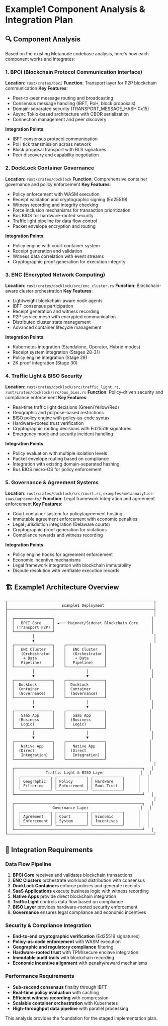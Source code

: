 # Example1 Component Analysis & Integration Plan

## 🔍 Component Analysis

Based on the existing Metanode codebase analysis, here's how each component works and integrates:

### 1. BPCI (Blockchain Protocol Communication Interface)
**Location**: `rust/crates/bpci`
**Function**: Transport layer for P2P blockchain communication
**Key Features**:
- Peer-to-peer message routing and broadcasting
- Consensus message handling (IBFT, PoH, block proposals)
- Domain-separated security (TRANSPORT_MESSAGE_HASH 0x15)
- Async Tokio-based architecture with CBOR serialization
- Connection management and peer discovery

**Integration Points**:
- IBFT consensus protocol communication
- PoH tick transmission across network
- Block proposal transport with BLS signatures
- Peer discovery and capability negotiation

### 2. DockLock Container Governance
**Location**: `rust/crates/docklock`
**Function**: Comprehensive container governance and policy enforcement
**Key Features**:
- Policy enforcement with WASM execution
- Receipt validation and cryptographic signing (Ed25519)
- Witness recording and integrity checking
- Force inclusion mechanisms for transaction prioritization
- Bus BIOS for hardware-rooted security
- Traffic light pipeline for data flow control
- Packet envelope encryption and routing

**Integration Points**:
- Policy engine with court container system
- Receipt generation and validation
- Witness data correlation with event streams
- Cryptographic proof generation for execution integrity

### 3. ENC (Encrypted Network Computing)
**Location**: `rust/crates/docklock/src/enc_cluster.rs`
**Function**: Blockchain-aware cluster orchestration
**Key Features**:
- Lightweight blockchain-aware node agents
- IBFT consensus participation
- Receipt generation and witness recording
- P2P service mesh with encrypted communication
- Distributed cluster state management
- Advanced container lifecycle management

**Integration Points**:
- Kubernetes integration (Standalone, Operator, Hybrid modes)
- Receipt system integration (Stages 28-31)
- Policy engine integration (Stage 29)
- ZK proof integration (Stage 30)

### 4. Traffic Light & BISO Security
**Location**: `rust/crates/docklock/src/traffic_light.rs`, `rust/crates/docklock/src/bus_bios.rs`
**Function**: Policy-driven security and compliance enforcement
**Key Features**:
- Real-time traffic light decisions (Green/Yellow/Red)
- Geographic and purpose-based restrictions
- BISO policy engine with policy-as-code syntax
- Hardware-rooted trust verification
- Cryptographic routing decisions with Ed25519 signatures
- Emergency mode and security incident handling

**Integration Points**:
- Policy evaluation with multiple isolation levels
- Packet envelope routing based on compliance
- Integration with existing domain-separated hashing
- Bus BIOS micro-OS for policy enforcement

### 5. Governance & Agreement Systems
**Location**: `rust/crates/docklock/src/court.rs`, `examples/metaanalytics-saas/agreements/`
**Function**: Legal framework integration and agreement enforcement
**Key Features**:
- Court container system for policy/agreement hosting
- Immutable agreement enforcement with economic penalties
- Legal jurisdiction integration (Delaware courts)
- Cryptographic proof generation for violations
- Compliance rewards and witness recording

**Integration Points**:
- Policy engine hooks for agreement enforcement
- Economic incentive mechanisms
- Legal framework integration with blockchain immutability
- Dispute resolution with verifiable execution records

## 🏗️ Example1 Architecture Overview

```
┌─────────────────────────────────────────────────────────────────┐
│                        Example1 Deployment                      │
├─────────────────────────────────────────────────────────────────┤
│                                                                 │
│  ┌─────────────────┐                                           │
│  │   BPCI Core     │ ◄─── Mainnet/Sidenet Blockchain Core      │
│  │ (Transport P2P) │                                           │
│  └─────────────────┘                                           │
│           │                                                     │
│           ▼                                                     │
│  ┌─────────────────┐    ┌─────────────────┐                   │
│  │   ENC Cluster   │    │   ENC Cluster   │                   │
│  │   (Orchestrator │    │   (Orchestrator │                   │
│  │    + Data       │    │    + Data       │                   │
│  │   Pipeline)     │    │   Pipeline)     │                   │
│  └─────────────────┘    └─────────────────┘                   │
│           │                       │                            │
│           ▼                       ▼                            │
│  ┌─────────────────┐    ┌─────────────────┐                   │
│  │  DockLock       │    │  DockLock       │                   │
│  │  Container      │    │  Container      │                   │
│  │  (Governance)   │    │  (Governance)   │                   │
│  └─────────────────┘    └─────────────────┘                   │
│           │                       │                            │
│           ▼                       ▼                            │
│  ┌─────────────────┐    ┌─────────────────┐                   │
│  │   SaaS App      │    │   SaaS App      │                   │
│  │  (Business      │    │  (Business      │                   │
│  │   Logic)        │    │   Logic)        │                   │
│  └─────────────────┘    └─────────────────┘                   │
│           │                       │                            │
│           ▼                       ▼                            │
│  ┌─────────────────┐    ┌─────────────────┐                   │
│  │   Native App    │    │   Native App    │                   │
│  │  (Direct        │    │  (Direct        │                   │
│  │   Integration)  │    │   Integration)  │                   │
│  └─────────────────┘    └─────────────────┘                   │
│                                                                 │
│  ┌─────────────────────────────────────────────────────────┐   │
│  │              Traffic Light & BISO Layer                │   │
│  │  ┌─────────────┐ ┌─────────────┐ ┌─────────────┐      │   │
│  │  │ Geographic  │ │ Policy      │ │ Hardware    │      │   │
│  │  │ Filtering   │ │ Enforcement │ │ Root Trust  │      │   │
│  │  └─────────────┘ └─────────────┘ └─────────────┘      │   │
│  └─────────────────────────────────────────────────────────┘   │
│                                                                 │
│  ┌─────────────────────────────────────────────────────────┐   │
│  │                 Governance Layer                       │   │
│  │  ┌─────────────┐ ┌─────────────┐ ┌─────────────┐      │   │
│  │  │ Agreement   │ │ Court       │ │ Economic    │      │   │
│  │  │ Enforcement │ │ System      │ │ Incentives  │      │   │
│  │  └─────────────┘ └─────────────┘ └─────────────┘      │   │
│  └─────────────────────────────────────────────────────────┘   │
└─────────────────────────────────────────────────────────────────┘
```

## 🎯 Integration Requirements

### Data Flow Pipeline
1. **BPCI Core** receives and validates blockchain transactions
2. **ENC Clusters** orchestrate workload distribution with consensus
3. **DockLock Containers** enforce policies and generate receipts
4. **SaaS Applications** execute business logic with witness recording
5. **Native Apps** provide direct blockchain integration
6. **Traffic Light** controls data flow based on compliance
7. **BISO Layer** provides hardware-rooted security enforcement
8. **Governance** ensures legal compliance and economic incentives

### Security & Compliance Integration
- **End-to-end cryptographic verification** (Ed25519 signatures)
- **Policy-as-code enforcement** with WASM execution
- **Geographic and regulatory compliance** filtering
- **Hardware-rooted trust** with TPM/secure enclave integration
- **Immutable audit trails** with blockchain recording
- **Economic incentive alignment** with penalty/reward mechanisms

### Performance Requirements
- **Sub-second consensus** finality through IBFT
- **Real-time policy evaluation** with caching
- **Efficient witness recording** with compression
- **Scalable container orchestration** with Kubernetes
- **High-throughput data pipeline** with parallel processing

This analysis provides the foundation for the staged implementation plan.
